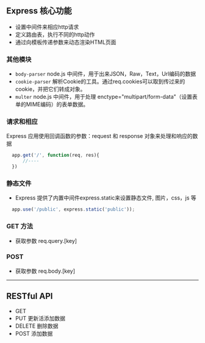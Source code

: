 ## Express 核心功能
- 设置中间件来相应http请求
- 定义路由表，执行不同的http动作
- 通过向模板传递参数来动态渲染HTML页面

### 其他模块
- `body-parser` node.js 中间件，用于出来JSON，Raw，Text，Url编码的数据
- `cookie-parser` 解析Cookie的工具。通过req.cookies可以取到传过来的cookie，并把它们转成对象。
- `multer` node.js 中间件，用于处理 enctype="multipart/form-data"（设置表单的MIME编码）的表单数据。

### 请求和相应
Express 应用使用回调函数的参数：request 和 response 对象来处理和响应的数据
```javascript
  app.get('/', function(req, res){
      //----
  })
```

### 静态文件
- Express 提供了内置中间件express.static来设置静态文件, 图片，css，js 等
```javascript
  app.use('/public', express.static('public'));
```

### GET 方法
- 获取参数 req.query.[key]
### POST
- 获取参数 req.body.[key]

------------------------------
## RESTful API
- GET
- PUT 更新活添加数据
- DELETE 删除数据
- POST 添加数据
